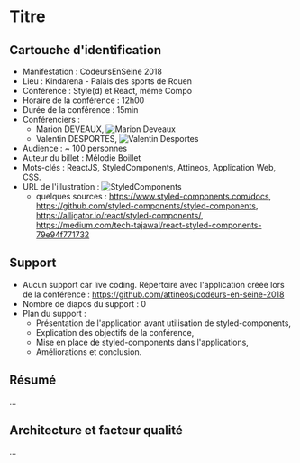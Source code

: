# Titre

## Cartouche d'identification

 - Manifestation : CodeursEnSeine 2018
 - Lieu : Kindarena - Palais des sports de Rouen
 - Conférence : Style(d) et React, même Compo
 - Horaire de la conférence : 12h00
 - Durée de la conférence : 15min
 - Conférenciers :
   - Marion DEVEAUX, ![Marion Deveaux](https://www.linkedin.com/in/marion-deveaux-a70107a0/)
   - Valentin DESPORTES, ![Valentin Desportes](https://www.linkedin.com/in/valentin-desportes-38b6bba7)
 - Audience : ~ 100 personnes
 - Auteur du billet : Mélodie Boillet
 - Mots-clés : ReactJS, StyledComponents, Attineos, Application Web, CSS.
 - URL de l'illustration : ![StyledComponents](https://cdn-images-1.medium.com/max/2000/1*TO5cYT14YsCfR-j1xdp8lw.png)
   - quelques sources : https://www.styled-components.com/docs, https://github.com/styled-components/styled-components, https://alligator.io/react/styled-components/, https://medium.com/tech-tajawal/react-styled-components-79e94f771732

## Support
 - Aucun support car live coding. Répertoire avec l'application créée lors de la conférence : https://github.com/attineos/codeurs-en-seine-2018
 - Nombre de diapos du support : 0
 - Plan du support :
    * Présentation de l'application avant utilisation de styled-components,
    * Explication des objectifs de la conférence,
    * Mise en place de styled-components dans l'applications,
    * Améliorations et conclusion.

## Résumé
...

## Architecture et facteur qualité
...

